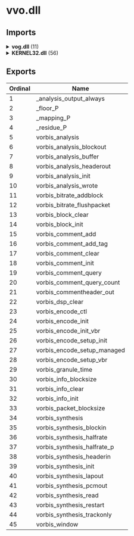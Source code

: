 # vvo.dll

## Imports

<details><summary><b>vog.dll</b> (11)</summary><p>

| Ordinal | Name |
| ------- | ---- |
| 59 | oggpack_writealign |
| 56 | oggpack_readinit |
| 52 | oggpack_look |
| 47 | oggpack_adv |
| 54 | oggpack_read |
| 58 | oggpack_write |
| 60 | oggpack_writeclear |
| 62 | oggpack_writeinit |
| 57 | oggpack_reset |
| 51 | oggpack_get_buffer |
| 50 | oggpack_bytes |

</p></details>
<details><summary><b>KERNEL32.dll</b> (56)</summary><p>

| Ordinal | Name |
| ------- | ---- |
| 447 | LCMapStringA |
| 536 | ReadFile |
| 609 | SetEndOfFile |
| 450 | LoadLibraryA |
| 305 | GetOEMCP |
| 185 | GetACP |
| 409 | HeapAlloc |
| 415 | HeapFree |
| 418 | HeapReAlloc |
| 125 | ExitProcess |
| 670 | TerminateProcess |
| 247 | GetCurrentProcess |
| 429 | InterlockedDecrement |
| 432 | InterlockedIncrement |
| 202 | GetCommandLineA |
| 372 | GetVersion |
| 102 | EnterCriticalSection |
| 449 | LeaveCriticalSection |
| 282 | GetLastError |
| 27 | CloseHandle |
| 426 | InitializeCriticalSection |
| 636 | SetStdHandle |
| 277 | GetFileType |
| 735 | WriteFile |
| 318 | GetProcAddress |
| 294 | GetModuleHandleA |
| 413 | HeapDestroy |
| 411 | HeapCreate |
| 703 | VirtualFree |
| 85 | DeleteCriticalSection |
| 699 | VirtualAlloc |
| 523 | RaiseException |
| 722 | WideCharToMultiByte |
| 484 | MultiByteToWideChar |
| 448 | LCMapStringW |
| 250 | GetCurrentThreadId |
| 677 | TlsSetValue |
| 674 | TlsAlloc |
| 675 | TlsFree |
| 625 | SetLastError |
| 676 | TlsGetValue |
| 621 | SetHandleCount |
| 338 | GetStdHandle |
| 336 | GetStartupInfoA |
| 292 | GetModuleFileNameA |
| 178 | FreeEnvironmentStringsA |
| 179 | FreeEnvironmentStringsW |
| 262 | GetEnvironmentStrings |
| 264 | GetEnvironmentStringsW |
| 170 | FlushFileBuffers |
| 618 | SetFilePointer |
| 52 | CreateFileA |
| 191 | GetCPInfo |
| 559 | RtlUnwind |
| 339 | GetStringTypeA |
| 342 | GetStringTypeW |

</p></details>

## Exports


| Ordinal | Name |
| ------- | ---- |
| 1 | _analysis_output_always |
| 2 | _floor_P |
| 3 | _mapping_P |
| 4 | _residue_P |
| 5 | vorbis_analysis |
| 6 | vorbis_analysis_blockout |
| 7 | vorbis_analysis_buffer |
| 8 | vorbis_analysis_headerout |
| 9 | vorbis_analysis_init |
| 10 | vorbis_analysis_wrote |
| 11 | vorbis_bitrate_addblock |
| 12 | vorbis_bitrate_flushpacket |
| 13 | vorbis_block_clear |
| 14 | vorbis_block_init |
| 15 | vorbis_comment_add |
| 16 | vorbis_comment_add_tag |
| 17 | vorbis_comment_clear |
| 18 | vorbis_comment_init |
| 19 | vorbis_comment_query |
| 20 | vorbis_comment_query_count |
| 21 | vorbis_commentheader_out |
| 22 | vorbis_dsp_clear |
| 23 | vorbis_encode_ctl |
| 24 | vorbis_encode_init |
| 25 | vorbis_encode_init_vbr |
| 26 | vorbis_encode_setup_init |
| 27 | vorbis_encode_setup_managed |
| 28 | vorbis_encode_setup_vbr |
| 29 | vorbis_granule_time |
| 30 | vorbis_info_blocksize |
| 31 | vorbis_info_clear |
| 32 | vorbis_info_init |
| 33 | vorbis_packet_blocksize |
| 34 | vorbis_synthesis |
| 35 | vorbis_synthesis_blockin |
| 36 | vorbis_synthesis_halfrate |
| 37 | vorbis_synthesis_halfrate_p |
| 38 | vorbis_synthesis_headerin |
| 39 | vorbis_synthesis_init |
| 40 | vorbis_synthesis_lapout |
| 41 | vorbis_synthesis_pcmout |
| 42 | vorbis_synthesis_read |
| 43 | vorbis_synthesis_restart |
| 44 | vorbis_synthesis_trackonly |
| 45 | vorbis_window |

</p></details>
